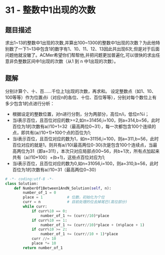 # 31 - 整数中1出现的次数

## 题目描述
求出1~13的整数中1出现的次数,并算出100~1300的整数中1出现的次数？为此他特别数了一下1~13中包含1的数字有1、10、11、12、13因此共出现6次,但是对于后面问题他就没辙了。ACMer希望你们帮帮他,并把问题更加普遍化,可以很快的求出任意非负整数区间中1出现的次数（从1 到 n 中1出现的次数）。



## 题解
分别计算个、十、百......千位上1出现的次数，再求和。
​
设定整数点（如1、10、100等等）作为位置点i（对应n的各位、十位、百位等等），分别对每个数位上有多少包含1的点进行分析：
* 根据设定的整数位置，对n进行分割，分为两部分，高位n/i，低位n%i；
* 当i表示百位，且百位对应的数>=2,如n=31456,i=100，则a=314,b=56，此时百位为1的次数有a//10+1=32（最高两位0~31），每一次都包含100个连续的点，即共有(a//10+1)\*100个点的百位为1;
* 当i表示百位，且百位对应的数为1，如n=31156,i=100，则a=311,b=56，此时百位对应的就是1，则共有a//10(最高两位0-30)次是包含100个连续点，当最高两位为31（即a=311），本次只对应局部点00~56，共b+1次，所有点加起来共有（a//10\*100）+(b+1)，这些点百位对应为1;
* 当i表示百位，且百位对应的数为0,如n=31056,i=100，则a=310,b=56，此时百位为1的次数有a//10=31（最高两位0~30）

```python
# -*- coding:utf-8 -*-
class Solution:
    def NumberOf1Between1AndN_Solution(self, n):
        number_of_1 = 0
        place = 1           # 位数，初始化为个位
        curr = n            # 目前处理的位去掉尾巴(高位部分)
        while curr:
            if curr%10 == 0:
                number_of_1 += (curr//10)*place
            if curr%10 == 1:
                number_of_1 += (curr//10)*place + (n%place + 1)
            if curr%10 >= 2:
                number_of_1 += (curr//10 + 1)*place
            curr //= 10
            place *= 10
        return number_of_1
```